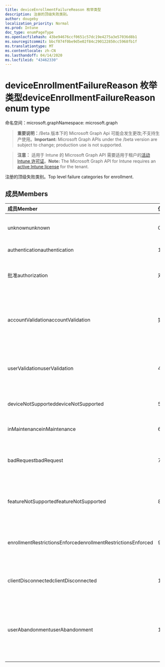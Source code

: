 ```yaml
---
title: deviceEnrollmentFailureReason 枚举类型
description: 注册的顶级失败类别。
author: dougeby
localization_priority: Normal
ms.prod: Intune
doc_type: enumPageType
ms.openlocfilehash: 43be94676ccf0651c57dc19e4275a3e57036d8b1
ms.sourcegitcommit: bbcf074f0be9d5e02f84c290122850cc5968fb1f
ms.translationtype: MT
ms.contentlocale: zh-CN
ms.lasthandoff: 04/14/2020
ms.locfileid: "43462330"
---
```

# <a name="deviceenrollmentfailurereason-enum-type"></a><span data-ttu-id="79bc8-103">deviceEnrollmentFailureReason 枚举类型</span><span class="sxs-lookup"><span data-stu-id="79bc8-103">deviceEnrollmentFailureReason enum type</span></span>

<span data-ttu-id="79bc8-104">命名空间：microsoft.graph</span><span class="sxs-lookup"><span data-stu-id="79bc8-104">Namespace: microsoft.graph</span></span>

> <span data-ttu-id="79bc8-105">**重要说明：**/Beta 版本下的 Microsoft Graph Api 可能会发生更改;不支持生产使用。</span><span class="sxs-lookup"><span data-stu-id="79bc8-105">**Important:** Microsoft Graph APIs under the /beta version are subject to change; production use is not supported.</span></span>

> <span data-ttu-id="79bc8-106">**注意：** 适用于 Intune 的 Microsoft Graph API 需要适用于租户的[活动 Intune 许可证](https://go.microsoft.com/fwlink/?linkid=839381)。</span><span class="sxs-lookup"><span data-stu-id="79bc8-106">**Note:** The Microsoft Graph API for Intune requires an [active Intune license](https://go.microsoft.com/fwlink/?linkid=839381) for the tenant.</span></span>

<span data-ttu-id="79bc8-107">注册的顶级失败类别。</span><span class="sxs-lookup"><span data-stu-id="79bc8-107">Top level failure categories for enrollment.</span></span>

## <a name="members"></a><span data-ttu-id="79bc8-108">成员</span><span class="sxs-lookup"><span data-stu-id="79bc8-108">Members</span></span>
|<span data-ttu-id="79bc8-109">成员</span><span class="sxs-lookup"><span data-stu-id="79bc8-109">Member</span></span>|<span data-ttu-id="79bc8-110">值</span><span class="sxs-lookup"><span data-stu-id="79bc8-110">Value</span></span>|<span data-ttu-id="79bc8-111">说明</span><span class="sxs-lookup"><span data-stu-id="79bc8-111">Description</span></span>|
|:---|:---|:---|
|<span data-ttu-id="79bc8-112">unknown</span><span class="sxs-lookup"><span data-stu-id="79bc8-112">unknown</span></span>|<span data-ttu-id="79bc8-113">0</span><span class="sxs-lookup"><span data-stu-id="79bc8-113">0</span></span>|<span data-ttu-id="79bc8-114">默认值，失败原因未知。</span><span class="sxs-lookup"><span data-stu-id="79bc8-114">Default value, failure reason is unknown.</span></span>|
|<span data-ttu-id="79bc8-115">authentication</span><span class="sxs-lookup"><span data-stu-id="79bc8-115">authentication</span></span>|<span data-ttu-id="79bc8-116">1</span><span class="sxs-lookup"><span data-stu-id="79bc8-116">1</span></span>|<span data-ttu-id="79bc8-117">身份验证失败</span><span class="sxs-lookup"><span data-stu-id="79bc8-117">Authentication failed</span></span>|
|<span data-ttu-id="79bc8-118">批准</span><span class="sxs-lookup"><span data-stu-id="79bc8-118">authorization</span></span>|<span data-ttu-id="79bc8-119">双面</span><span class="sxs-lookup"><span data-stu-id="79bc8-119">2</span></span>|<span data-ttu-id="79bc8-120">呼叫已通过身份验证，但未获授权进行注册。</span><span class="sxs-lookup"><span data-stu-id="79bc8-120">Call was authenticated, but not authorized to enroll.</span></span>|
|<span data-ttu-id="79bc8-121">accountValidation</span><span class="sxs-lookup"><span data-stu-id="79bc8-121">accountValidation</span></span>|<span data-ttu-id="79bc8-122">第三章</span><span class="sxs-lookup"><span data-stu-id="79bc8-122">3</span></span>|<span data-ttu-id="79bc8-123">无法验证注册帐户。</span><span class="sxs-lookup"><span data-stu-id="79bc8-123">Failed to validate the account for enrollment.</span></span> <span data-ttu-id="79bc8-124">（帐户被阻止，未启用注册）</span><span class="sxs-lookup"><span data-stu-id="79bc8-124">(Account blocked, enrollment not enabled)</span></span>|
|<span data-ttu-id="79bc8-125">userValidation</span><span class="sxs-lookup"><span data-stu-id="79bc8-125">userValidation</span></span>|<span data-ttu-id="79bc8-126">4 </span><span class="sxs-lookup"><span data-stu-id="79bc8-126">4</span></span>|<span data-ttu-id="79bc8-127">无法验证用户。</span><span class="sxs-lookup"><span data-stu-id="79bc8-127">User could not be validated.</span></span> <span data-ttu-id="79bc8-128">（用户不存在，缺少许可证）</span><span class="sxs-lookup"><span data-stu-id="79bc8-128">(User does not exist, missing license)</span></span>|
|<span data-ttu-id="79bc8-129">deviceNotSupported</span><span class="sxs-lookup"><span data-stu-id="79bc8-129">deviceNotSupported</span></span>|<span data-ttu-id="79bc8-130">5 </span><span class="sxs-lookup"><span data-stu-id="79bc8-130">5</span></span>|<span data-ttu-id="79bc8-131">移动设备管理不支持设备。</span><span class="sxs-lookup"><span data-stu-id="79bc8-131">Device is not supported for mobile device management.</span></span>|
|<span data-ttu-id="79bc8-132">inMaintenance</span><span class="sxs-lookup"><span data-stu-id="79bc8-132">inMaintenance</span></span>|<span data-ttu-id="79bc8-133">6 </span><span class="sxs-lookup"><span data-stu-id="79bc8-133">6</span></span>|<span data-ttu-id="79bc8-134">帐户处于维护中。</span><span class="sxs-lookup"><span data-stu-id="79bc8-134">Account is in maintenance.</span></span>|
|<span data-ttu-id="79bc8-135">badRequest</span><span class="sxs-lookup"><span data-stu-id="79bc8-135">badRequest</span></span>|<span data-ttu-id="79bc8-136">7 </span><span class="sxs-lookup"><span data-stu-id="79bc8-136">7</span></span>|<span data-ttu-id="79bc8-137">客户端发送了服务无法理解/支持的请求。</span><span class="sxs-lookup"><span data-stu-id="79bc8-137">Client sent a request that is not understood/supported by the service.</span></span>|
|<span data-ttu-id="79bc8-138">featureNotSupported</span><span class="sxs-lookup"><span data-stu-id="79bc8-138">featureNotSupported</span></span>|<span data-ttu-id="79bc8-139">8 </span><span class="sxs-lookup"><span data-stu-id="79bc8-139">8</span></span>|<span data-ttu-id="79bc8-140">此帐户不支持此注册使用的功能。</span><span class="sxs-lookup"><span data-stu-id="79bc8-140">Feature(s) used by this enrollment are not supported for this account.</span></span>|
|<span data-ttu-id="79bc8-141">enrollmentRestrictionsEnforced</span><span class="sxs-lookup"><span data-stu-id="79bc8-141">enrollmentRestrictionsEnforced</span></span>|<span data-ttu-id="79bc8-142">9 </span><span class="sxs-lookup"><span data-stu-id="79bc8-142">9</span></span>|<span data-ttu-id="79bc8-143">由管理员配置的注册限制阻止了此注册。</span><span class="sxs-lookup"><span data-stu-id="79bc8-143">Enrollment restrictions configured by admin blocked this enrollment.</span></span>|
|<span data-ttu-id="79bc8-144">clientDisconnected</span><span class="sxs-lookup"><span data-stu-id="79bc8-144">clientDisconnected</span></span>|<span data-ttu-id="79bc8-145">10 </span><span class="sxs-lookup"><span data-stu-id="79bc8-145">10</span></span>|<span data-ttu-id="79bc8-146">客户端超时或注册被 enduser 中止。</span><span class="sxs-lookup"><span data-stu-id="79bc8-146">Client timed out or enrollment was aborted by enduser.</span></span>|
|<span data-ttu-id="79bc8-147">userAbandonment</span><span class="sxs-lookup"><span data-stu-id="79bc8-147">userAbandonment</span></span>|<span data-ttu-id="79bc8-148">11x17</span><span class="sxs-lookup"><span data-stu-id="79bc8-148">11</span></span>|<span data-ttu-id="79bc8-149">注册已被 enduser 放弃。</span><span class="sxs-lookup"><span data-stu-id="79bc8-149">Enrollment was abandoned by enduser.</span></span> <span data-ttu-id="79bc8-150">（Enduser 已开始加入，但无法及时完成它）</span><span class="sxs-lookup"><span data-stu-id="79bc8-150">(Enduser started onboarding but failed to complete it in timely manner)</span></span>|



